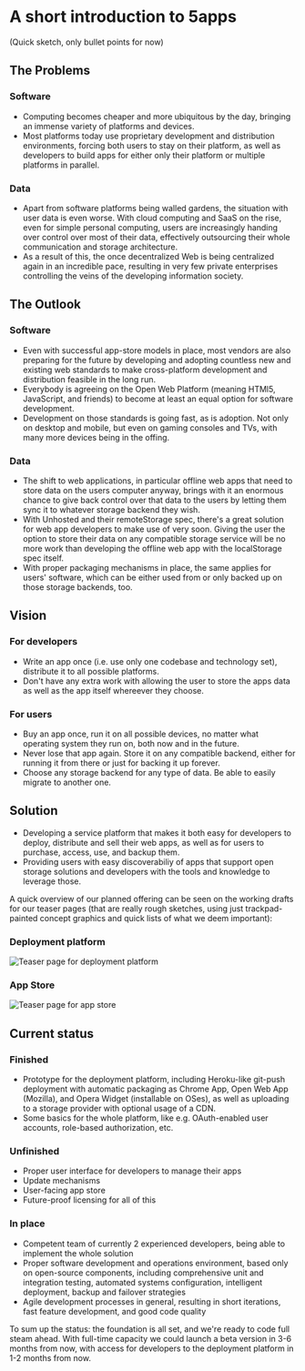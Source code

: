 # A short introduction to 5apps

(Quick sketch, only bullet points for now)

## The Problems

### Software

* Computing becomes cheaper and more ubiquitous by the day, bringing an immense variety of platforms and devices.
* Most platforms today use proprietary development and distribution environments, forcing both users to stay on their platform, as well as developers to build apps for either only their platform or multiple platforms in parallel.

### Data

* Apart from software platforms being walled gardens, the situation with user data is even worse. With cloud computing and SaaS on the rise, even for simple personal computing, users are increasingly handing over control over most of their data, effectively outsourcing their whole communication and storage architecture.
* As a result of this, the once decentralized Web is being centralized again in an incredible pace, resulting in very few private enterprises controlling the veins of the developing information society.

## The Outlook

### Software

* Even with successful app-store models in place, most vendors are also preparing for the future by developing and adopting countless new and existing web standards to make cross-platform development and distribution feasible in the long run.
* Everybody is agreeing on the Open Web Platform (meaning HTMl5, JavaScript, and friends) to become at least an equal option for software development.
* Development on those standards is going fast, as is adoption. Not only on desktop and mobile, but even on gaming consoles and TVs, with many more devices being in the offing.

### Data

* The shift to web applications, in particular offline web apps that need to store data on the users computer anyway, brings with it an enormous chance to give back control over that data to the users by letting them sync it to whatever storage backend they wish.
* With Unhosted and their remoteStorage spec, there's a great solution for web app developers to make use of very soon. Giving the user the option to store their data on any compatible storage service will be no more work than developing the offline web app with the localStorage spec itself.
* With proper packaging mechanisms in place, the same applies for users' software, which can be either used from or only backed up on those storage backends, too.


## Vision

### For developers

* Write an app once (i.e. use only one codebase and technology set), distribute it to all possible platforms.
* Don't have any extra work with allowing the user to store the apps data as well as the app itself whereever they choose.

### For users

* Buy an app once, run it on all possible devices, no matter what operating system they run on, both now and in the future.
* Never lose that app again. Store it on any compatible backend, either for running it from there or just for backing it up forever.
* Choose any storage backend for any type of data. Be able to easily migrate to another one.

## Solution

* Developing a service platform that makes it both easy for developers to deploy, distribute and sell their web apps, as well as for users to purchase, access, use, and backup them.
* Providing users with easy discoverabiliy of apps that support open storage solutions and developers with the tools and knowledge to leverage those.

A quick overview of our planned offering can be seen on the working drafts for our teaser pages (that are really rough sketches, using just trackpad-painted concept graphics and quick lists of what we deem important):

### Deployment platform

![Teaser page for deployment platform](http://5apps.github.com/onepager/screenshot_1.png)

### App Store

![Teaser page for app store](http://5apps.github.com/onepager/screenshot_2.png)

## Current status

### Finished

* Prototype for the deployment platform, including Heroku-like git-push deployment with automatic packaging as Chrome App, Open Web App (Mozilla), and Opera Widget (installable on OSes), as well as uploading to a storage provider with optional usage of a CDN.
* Some basics for the whole platform, like e.g. OAuth-enabled user accounts, role-based authorization, etc.

### Unfinished

* Proper user interface for developers to manage their apps
* Update mechanisms
* User-facing app store
* Future-proof licensing for all of this

### In place

* Competent team of currently 2 experienced developers, being able to implement the whole solution
* Proper software development and operations environment, based only on open-source components, including comprehensive unit and integration testing, automated systems configuration, intelligent deployment, backup and failover strategies
* Agile development processes in general, resulting in short iterations, fast feature development, and good code quality

To sum up the status: the foundation is all set, and we're ready to code full steam ahead. With full-time capacity we could launch a beta version in 3-6 months from now, with access for developers to the deployment platform in 1-2 months from now.
